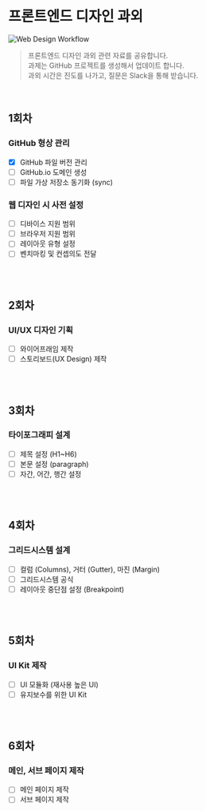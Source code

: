 # 프론트엔드 디자인 과외
![Web Design Workflow](https://i.imgur.com/Qh7nkfG.png)
> 프론트엔드 디자인 과외 관련 자료를 공유합니다. <br>
> 과제는 GitHub 프로젝트를 생성해서 업데이트 합니다. <br>
> 과외 시간은 진도를 나가고, 질문은 Slack을 통해 받습니다.

<br>

## 1회차

### GitHub 형상 관리
- [x] GitHub 파일 버전 관리
- [ ] GitHub.io 도메인 생성
- [ ] 파일 가상 저장소 동기화 (sync)

### 웹 디자인 시 사전 설정
- [ ] 디바이스 지원 범위
- [ ] 브라우저 지원 범위
- [ ] 레이아웃 유형 설정
- [ ] 벤치마킹 및 컨셉의도 전달

<br>
<br>

## 2회차

### UI/UX 디자인 기획
- [ ] 와이어프래임 제작
- [ ] 스토리보드(UX Design) 제작

<br>
<br>

## 3회차

### 타이포그래피 설계
- [ ] 제목 설정 (H1~H6)
- [ ] 본문 설정 (paragraph)
- [ ] 자간, 어간, 행간 설정

<br>
<br>

## 4회차

### 그리드시스템 설계
- [ ] 컬럼 (Columns), 거터 (Gutter), 마진 (Margin)
- [ ] 그리드시스템 공식
- [ ] 레이아웃 중단점 설정 (Breakpoint)

<br>
<br>

## 5회차

### UI Kit 제작
- [ ] UI 모듈화 (재사용 높은 UI)
- [ ] 유지보수를 위한 UI Kit

<br>
<br>

## 6회차

### 메인, 서브 페이지 제작
- [ ] 메인 페이지 제작
- [ ] 서브 페이지 제작